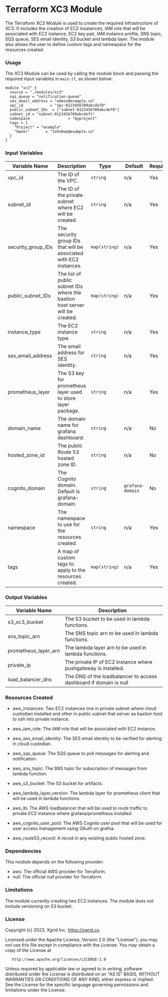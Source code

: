 # Terraform XC3 Module

The Terraform XC3 Module is used to create the required infrastructure of XC3. It includes the creation of EC2 insatances, IAM role that will be associated with EC2 instance, EC2 key pair, IAM instance profile, SNS topic, SQS queue, SES email identity, S3 bucket and lambda layer.
The module also allows the user to define custom tags and namespace for the resources created.

### Usage
The XC3 Module can be used by calling the module block and passing the required input variables in `main.tf`, as shown below:
```
module "xc3" {
  source = "./modules/xc3"
  sqs_queue = "notification-queue"
  ses_email_address = "admin@example.co"
  vpc_id            = "vpc-0123456789abcdef0"
  public_subnet_IDs  = ["subnet-0123456789abcdef0"]
  subnet_id = "subnet-0123456789abcdef1"
  namespace                 = "myproject"
  tags = {
    "Project" = "example"
    "Owner"       = "JohnDoe@example.co"
  }
}

```

### Input Variables

| Variable Name          | Description                                         | Type    | Default | Required |
| ---------------------- | --------------------------------------------------- | ------- | ------- | -------- |
| vpc_id                 | The ID of the VPC.                                  | `string`  |    n/a     | Yes      |
| subnet_id              | The ID of the private subnet where EC2 will be created. | `string`  |  n/a       | Yes      |
| security_group_IDs     | The security group IDs that will be associated with EC2 instances. | `map(string)` |   n/a  | Yes      |
| public_subnet_IDs      | The list of public subnet IDs where the bastion host server will be created. | `map(string)` | n/a  | Yes      |
| instance_type          | The EC2 instance type.                              | `string`  |   n/a      | Yes      |
| ses_email_address      | The email address for SES identity.                 | `string`  |     n/a    | Yes      |
| prometheus_layer       | The S3 key for prometheus layer used to store layer package. | `string` |     n/a    | Yes      |
| domain_name            | The domain name for grafana dashboard.               | `string`  |    n/a     | No       |
| hosted_zone_id         | The public Route 53 hosted zone ID.                  | `string`  |    n/a     | No       |
| cognito_domain         | The Cognito domain. Default is grafana-domain.       | `string`  | `grafana-domain`| No      |
| namespace              | The namespace to use for the resources created.     | `string`  |    n/a     | Yes      |
| tags                   | A map of custom tags to apply to the resources created. | `map(string)` | n/a     | Yes      |

### Output Variables

| Variable Name          | Description                                         |
| ---------------------- | --------------------------------------------------- |
| s3_xc3_bucket          | The S3 bucket to be used in lambda functions.       |
| sns_topic_arn          | The SNS topic arn to be used in lambda functions.   |
| prometheus_layer_arn   | The lambda layer arn to be used in lambda functions.|
| private_ip             | The private IP of EC2 instance where pushgateway is installed. |
| load_balancer_dns      | The DNS of the loadbalancer to access dashboard if domain is null |

### Resources Created

- aws_instances: Two EC2 instances one in private subnet where cloud custodian installed and other in public subnet that server as bastion host to ssh into private instance.

- aws_iam_role: The IAM role that will be associated with EC2 instance.

- aws_ses_email_identity: The SES email identity to be verified for alerting in cloud custodian.

- aws_sqs_queue: The SQS queue to poll messages for alerting and notification.

- aws_sns_topic: The SNS topic for subscription of messages from lambda function.

- aws_s3_bucket: The S3 bucket for artifacts.

- aws_lambda_layer_version: The lambda layer for prometheus client that will be used in lambda functions.

- aws_lb: The AWS loadbalancer that will be used to route traffic to private EC2 instance where grafana/prometheus installed.

- aws_cognito_user_pool: The AWS Cognito user pool that will be used for user access management using OAuth on grafna.

- aws_route53_record: A recod in any existing public hosted zone.
### Dependencies

This module depends on the following provider:

- aws: The official AWS provider for Terraform.
- null: The official null provider for Terraform.

### Limitations

The module currently creating two EC2 instances.
The module does not include versioning on S3 bucket.

### License

Copyright (c) 2023, Xgrid Inc, https://xgrid.co

Licensed under the Apache License, Version 2.0 (the "License");
you may not use this file except in compliance with the License.
You may obtain a copy of the License at

       http://www.apache.org/licenses/LICENSE-2.0

Unless required by applicable law or agreed to in writing, software
distributed under the License is distributed on an "AS IS" BASIS,
WITHOUT WARRANTIES OR CONDITIONS OF ANY KIND, either express or implied.
See the License for the specific language governing permissions and
limitations under the License.
